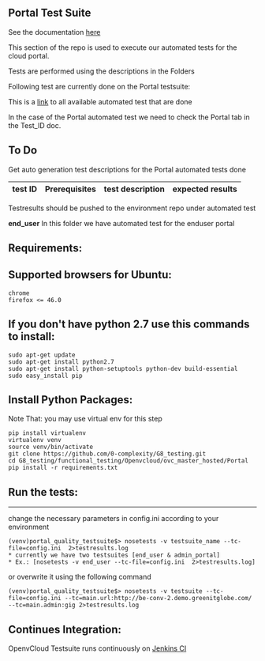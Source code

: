 ## Portal Test Suite

See the documentation [here](/docs/functional/openvcloud/ovc_master_hosted/ovc_master_hosted.md)

This section of the repo is used to execute our automated tests for the cloud portal.

Tests are performed using the descriptions in the Folders

Following test are currently done on the Portal testsuite:

This is a [link](https://docs.google.com/spreadsheets/d/1VgEoIUxZdCQEglwN2VUe3sDY-Jn-nnrEWWNcGQq7dPU/edit#gid=0) to all available automated test that are done

In the case of the Portal automated test we need to check the Portal tab in the Test_ID doc.

## To Do
Get auto generation test descriptions for the Portal automated tests done

| test ID | Prerequisites | test description | expected results |
|---|---|---|---|

Testresults should be pushed to the environment repo under automated test

**end_user**
In this folder we have automated test for the enduser portal

## Requirements:

Supported browsers for Ubuntu:
-------------------
```
chrome
firefox <= 46.0
```

If you don't have python 2.7 use this commands to install:
-----------------------------------------------------------
```
sudo apt-get update
sudo apt-get install python2.7
sudo apt-get install python-setuptools python-dev build-essential
sudo easy_install pip
```

Install Python Packages:
------------------------
Note That: you may use virtual env for this step
```
pip install virtualenv
virtualenv venv
source venv/bin/activate
git clone https://github.com/0-complexity/G8_testing.git
cd G8_testing/functional_testing/Openvcloud/ovc_master_hosted/Portal
pip install -r requirements.txt
```

## Run the tests:
--------------
change the necessary parameters in config.ini according to your environment
```
(venv)portal_quality_testsuite$> nosetests -v testsuite_name --tc-file=config.ini  2>testresults.log
* currently we have two testsuites [end_user & admin_portal]
* Ex.: [nosetests -v end_user --tc-file=config.ini  2>testresults.log]
```

or overwrite it using the following command
```
(venv)portal_quality_testsuite$> nosetests -v testsuite --tc-file=config.ini --tc=main.url:http://be-conv-2.demo.greenitglobe.com/  --tc=main.admin:gig 2>testresults.log
```

Continues Integration:
----------------------

OpenvCloud Testsuite runs continuously on [Jenkins CI](http://ci.codescalers.com/view/Integration%20Testing/)


